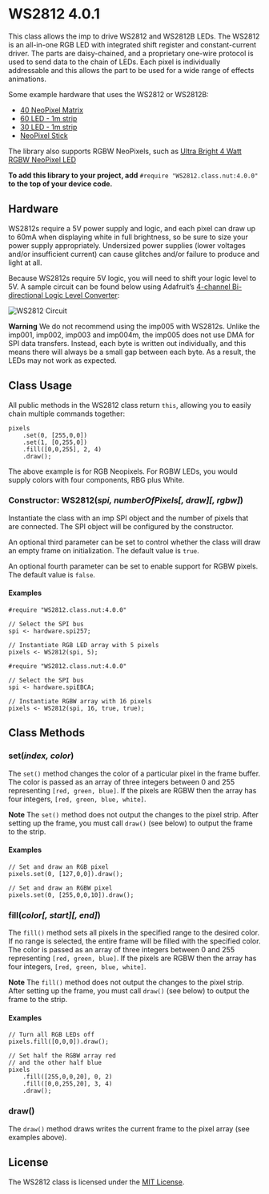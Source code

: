 # WS2812 4.0.1

This class allows the imp to drive WS2812 and WS2812B LEDs. The WS2812 is an all-in-one RGB LED with integrated shift register and constant-current driver. The parts are daisy-chained, and a proprietary one-wire protocol is used to send data to the chain of LEDs. Each pixel is individually addressable and this allows the part to be used for a wide range of effects animations.

Some example hardware that uses the WS2812 or WS2812B:

* [40 NeoPixel Matrix](http://www.adafruit.com/products/1430)
* [60 LED - 1m strip](http://www.adafruit.com/products/1138)
* [30 LED - 1m strip](http://www.adafruit.com/products/1376)
* [NeoPixel Stick](http://www.adafruit.com/products/1426)

The library also supports RGBW NeoPixels, such as [Ultra Bright 4 Watt RGBW NeoPixel LED](https://www.adafruit.com/product/5408)

**To add this library to your project, add** `#require "WS2812.class.nut:4.0.0"` **to the top of your device code.**

## Hardware

WS2812s require a 5V power supply and logic, and each pixel can draw up to 60mA when displaying white in full brightness, so be sure to size your power supply appropriately. Undersized power supplies (lower voltages and/or insufficient current) can cause glitches and/or failure to produce and light at all.

Because WS2812s require 5V logic, you will need to shift your logic level to 5V. A sample circuit can be found below using Adafruit’s [4-channel Bi-directional Logic Level Converter](http://www.adafruit.com/products/757):

![WS2812 Circuit](./circuit.png)

**Warning** We do not recommend using the imp005 with WS2812s. Unlike the imp001, imp002, imp003 and imp004m, the imp005 does not use DMA for SPI data transfers. Instead, each byte is written out individually, and this means there will always be a small gap between each byte. As a result, the LEDs may not work as expected.

## Class Usage

All public methods in the WS2812 class return `this`, allowing you to easily chain multiple commands together:

```squirrel
pixels
    .set(0, [255,0,0])
    .set(1, [0,255,0])
    .fill([0,0,255], 2, 4)
    .draw();
```

The above example is for RGB Neopixels. For RGBW LEDs, you would supply colors with four components, RBG plus White.

### Constructor: WS2812(*spi, numberOfPixels[, draw][, rgbw]*)

Instantiate the class with an imp SPI object and the number of pixels that are connected. The SPI object will be configured by the constructor.

An optional third parameter can be set to control whether the class will draw an empty frame on initialization. The default value is `true`.

An optional fourth parameter can be set to enable support for RGBW pixels. The default value is `false`.


#### Examples ####

```squirrel
#require "WS2812.class.nut:4.0.0"

// Select the SPI bus
spi <- hardware.spi257;

// Instantiate RGB LED array with 5 pixels
pixels <- WS2812(spi, 5);
```

```squirrel
#require "WS2812.class.nut:4.0.0"

// Select the SPI bus
spi <- hardware.spiEBCA;

// Instantiate RGBW array with 16 pixels
pixels <- WS2812(spi, 16, true, true);
```

## Class Methods

### set(*index, color*)

The `set()` method changes the color of a particular pixel in the frame buffer. The color is passed as an array of three integers between 0 and 255 representing `[red, green, blue]`. If the pixels are RGBW then the array has four integers, `[red, green, blue, white]`.

**Note** The `set()` method does not output the changes to the pixel strip. After setting up the frame, you must call `draw()` (see below) to output the frame to the strip.

#### Examples ####

```squirrel
// Set and draw an RGB pixel
pixels.set(0, [127,0,0]).draw();
```

```squirrel
// Set and draw an RGBW pixel
pixels.set(0, [255,0,0,10]).draw();
```

### fill(*color[, start][, end]*)

The `fill()` method sets all pixels in the specified range to the desired color. If no range is selected, the entire frame will be filled with the specified color. The color is passed as an array of three integers between 0 and 255 representing `[red, green, blue]`. If the pixels are RGBW then the array has four integers, `[red, green, blue, white]`.

**Note** The `fill()` method does not output the changes to the pixel strip. After setting up the frame, you must call `draw()` (see below) to output the frame to the strip.

#### Examples ####

```squirrel
// Turn all RGB LEDs off
pixels.fill([0,0,0]).draw();
```

```squirrel
// Set half the RGBW array red
// and the other half blue
pixels
    .fill([255,0,0,20], 0, 2)
    .fill([0,0,255,20], 3, 4)
    .draw();
```

### draw()

The `draw()` method draws writes the current frame to the pixel array (see examples above).

## License

The WS2812 class is licensed under the [MIT License](https://github.com/electricimp/ws2812/tree/master/LICENSE).

